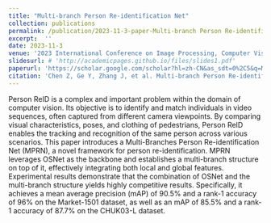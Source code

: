 ```yaml
---
title: "Multi-branch Person Re-identification Net"
collection: publications
permalink: /publication/2023-11-3-paper-Multi-branch Person Re-identification Net-3
excerpt:  ''
date: 2023-11-3
venue: '2023 International Conference on Image Processing, Computer Vision and Machine Learning (ICICML)'
slidesurl: # 'http://academicpages.github.io/files/slides1.pdf'
paperurl: 'https://scholar.google.com/scholar?hl=zh-CN&as_sdt=0%2C5&q=Multi-branch+Person+Re-identification+Net+Zhihao&btnG='
citation: 'Chen Z, Ge Y, Zhang J, et al. Multi-branch Person Re-identification Net[C]//2023 International Conference on Image Processing, Computer Vision and Machine Learning (ICICML). IEEE, 2023: 1104-1107.'
---
```


Person ReID is a complex and important problem within the domain of computer vision. Its objective is to identify and match individuals in video sequences, often captured from different camera viewpoints. By comparing visual characteristics, poses, and clothing of pedestrians, Person ReID enables the tracking and recognition of the same person across various scenarios. This paper introduces a Multi-Branches Person Re-identification Net (MPRN), a novel framework for person re-identification. MPRN leverages OSNet as the backbone and establishes a multi-branch structure on top of it, effectively integrating both local and global features. Experimental results demonstrate that the combination of OSNet and the multi-branch structure yields highly competitive results. Specifically, it achieves a mean average precision (mAP) of 90.5% and a rank-1 accuracy of 96% on the Market-1501 dataset, as well as an mAP of 85.5% and a rank-1 accuracy of 87.7% on the CHUK03-L dataset.
